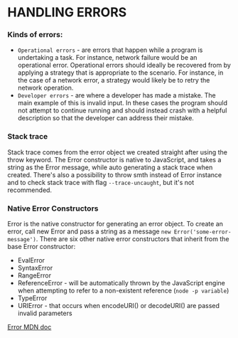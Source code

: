 # HANDLING ERRORS

### Kinds of errors:

- `Operational errors` - are errors that happen while a program is undertaking a task. For instance, network failure would be an operational error. Operational errors should ideally be recovered from by applying a strategy that is appropriate to the scenario. For instance, in the case of a network error, a strategy would likely be to retry the network operation.
- `Developer errors` - are where a developer has made a mistake. The main example of this is invalid input. In these cases the program should not attempt to continue running and should instead crash with a helpful description so that the developer can address their mistake.

### Stack trace

Stack trace comes from the error object we created straight after using the throw keyword. The Error constructor is native to JavaScript, and takes a string as the Error message, while auto generating a stack trace when created. There's also a possibility to throw smth instead of Error instance and to check stack trace with flag `--trace-uncaught`, but it's not recommended.

### Native Error Constructors

Error is the native constructor for generating an error object. To create an error, call new Error and pass a string as a message `new Error('some-error-message')`. There are six other native error constructors that inherit from the base Error constructor:

- EvalError
- SyntaxError
- RangeError
- ReferenceError - will be automatically thrown by the JavaScript engine when attempting to refer to a non-existent reference (`node -p variable`)
- TypeError
- URIError - that occurs when encodeURI() or decodeURI() are passed invalid parameters

[Error MDN doc](https://developer.mozilla.org/en-US/docs/Web/JavaScript/Reference/Global_Objects/Error)
